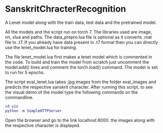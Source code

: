 # SanskritChracterRecognition
A Lenet model along with the train data, test data and the pretrained model.

All the models and the script run on torch 7. The libraries used are image, nn, xlua and paths.
The data_prepro.lua file is optional as it converts .mat file to .t7. If you already have data present in .t7 format then you can directly use the lenet_model.lua for training.

The file lenet_model.lua first makes a lenet model which is commented in the code. To build and train the model from scratch just uncomment the model:add() lines and comment the torch.load() command.
The model is set to run for 5 epochs.

The script eval_lenet.lua takes .jpg images from the folder eval_images and predicts the respective sanskrit character. After running this script, to see the visual demo of the model type the following commands on the commandline.

```lua
cd vis
python -m SimpleHTTPServer
```
Open the browser and go to the link localhost:8000. the images along with the respective character is displayed.
